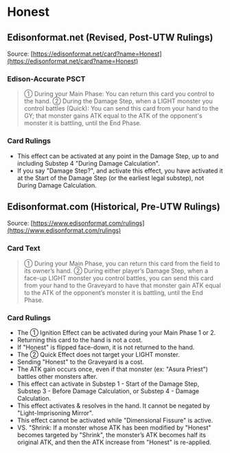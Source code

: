 # Honest

## Edisonformat.net (Revised, Post-UTW Rulings)

Source: [https://edisonformat.net/card?name=Honest](https://edisonformat.net/card?name=Honest)

### Edison-Accurate PSCT

> ① During your Main Phase: You can return this card you control to the hand.
> ② During the Damage Step, when a LIGHT monster you control battles (Quick):
> You can send this card from your hand to the GY; that monster gains ATK equal to the ATK of the opponent's monster it is battling, until the End Phase.

### Card Rulings

*   This effect can be activated at any point in the Damage Step, up to and including Substep 4 "During Damage Calculation".
*   If you say "Damage Step?", and activate this effect, you have activated it at the Start of the Damage Step (or the earliest legal substep), not During Damage Calculation.


## Edisonformat.com (Historical, Pre-UTW Rulings)

Source: [https://www.edisonformat.com/rulings](https://www.edisonformat.com/rulings)

### Card Text

> ① During your Main Phase, you can return this card from the field to its owner’s hand. ② During either player’s Damage Step, when a face-up LIGHT monster you control battles, you can send this card from your hand to the Graveyard to have that monster gain ATK equal to the ATK of the opponent’s monster it is battling, until the End Phase.

### Card Rulings

*   The ① Ignition Effect can be activated during your Main Phase 1 or 2.
*   Returning this card to the hand is not a cost.
*   If "Honest" is flipped face-down, it is not returned to the hand.
*   The ② Quick Effect does not target your LIGHT monster.
*   Sending "Honest" to the Graveyard is a cost.
*   The ATK gain occurs once, even if that monster (ex: "Asura Priest") battles other monsters after.
*   This effect can activate in Substep 1 - Start of the Damage Step, Substep 3 - Before Damage Calculation, or Substep 4 - Damage Calculation.
*   This effect activates & resolves in the hand. It cannot be negated by "Light-Imprisoning Mirror".
*   This effect cannot be activated while "Dimensional Fissure" is active.
*   VS. "Shrink: If a monster whose ATK has been modified by "Honest" becomes targeted by "Shrink", the monster’s ATK becomes half its original ATK, and then the ATK increase from "Honest" is re-applied.


